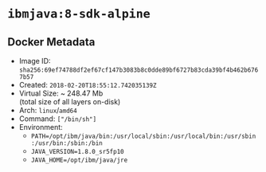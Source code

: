 # `ibmjava:8-sdk-alpine`

## Docker Metadata

- Image ID: `sha256:69ef74788df2ef67cf147b3083b8c0dde89bf6727b83cda39bf4b462b6767b57`
- Created: `2018-02-20T18:55:12.742035139Z`
- Virtual Size: ~ 248.47 Mb  
  (total size of all layers on-disk)
- Arch: `linux`/`amd64`
- Command: `["/bin/sh"]`
- Environment:
  - `PATH=/opt/ibm/java/bin:/usr/local/sbin:/usr/local/bin:/usr/sbin:/usr/bin:/sbin:/bin`
  - `JAVA_VERSION=1.8.0_sr5fp10`
  - `JAVA_HOME=/opt/ibm/java/jre`
